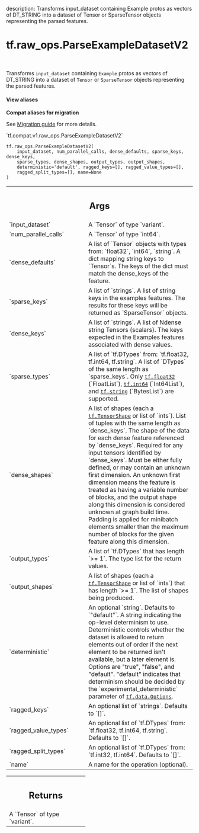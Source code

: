description: Transforms input_dataset containing Example protos as vectors of DT_STRING into a dataset of Tensor or SparseTensor objects representing the parsed features.

<div itemscope itemtype="http://developers.google.com/ReferenceObject">
<meta itemprop="name" content="tf.raw_ops.ParseExampleDatasetV2" />
<meta itemprop="path" content="Stable" />
</div>

# tf.raw_ops.ParseExampleDatasetV2

<!-- Insert buttons and diff -->

<table class="tfo-notebook-buttons tfo-api nocontent" align="left">

</table>



Transforms `input_dataset` containing `Example` protos as vectors of DT_STRING into a dataset of `Tensor` or `SparseTensor` objects representing the parsed features.

<section class="expandable">
  <h4 class="showalways">View aliases</h4>
  <p>
<b>Compat aliases for migration</b>
<p>See
<a href="https://www.tensorflow.org/guide/migrate">Migration guide</a> for
more details.</p>
<p>`tf.compat.v1.raw_ops.ParseExampleDatasetV2`</p>
</p>
</section>

<pre class="devsite-click-to-copy prettyprint lang-py tfo-signature-link">
<code>tf.raw_ops.ParseExampleDatasetV2(
    input_dataset, num_parallel_calls, dense_defaults, sparse_keys, dense_keys,
    sparse_types, dense_shapes, output_types, output_shapes,
    deterministic='default', ragged_keys=[], ragged_value_types=[],
    ragged_split_types=[], name=None
)
</code></pre>



<!-- Placeholder for "Used in" -->


<!-- Tabular view -->
 <table class="responsive fixed orange">
<colgroup><col width="214px"><col></colgroup>
<tr><th colspan="2"><h2 class="add-link">Args</h2></th></tr>

<tr>
<td>
`input_dataset`
</td>
<td>
A `Tensor` of type `variant`.
</td>
</tr><tr>
<td>
`num_parallel_calls`
</td>
<td>
A `Tensor` of type `int64`.
</td>
</tr><tr>
<td>
`dense_defaults`
</td>
<td>
A list of `Tensor` objects with types from: `float32`, `int64`, `string`.
A dict mapping string keys to `Tensor`s.
The keys of the dict must match the dense_keys of the feature.
</td>
</tr><tr>
<td>
`sparse_keys`
</td>
<td>
A list of `strings`.
A list of string keys in the examples features.
The results for these keys will be returned as `SparseTensor` objects.
</td>
</tr><tr>
<td>
`dense_keys`
</td>
<td>
A list of `strings`.
A list of Ndense string Tensors (scalars).
The keys expected in the Examples features associated with dense values.
</td>
</tr><tr>
<td>
`sparse_types`
</td>
<td>
A list of `tf.DTypes` from: `tf.float32, tf.int64, tf.string`.
A list of `DTypes` of the same length as `sparse_keys`.
Only <a href="../../tf.md#float32"><code>tf.float32</code></a> (`FloatList`), <a href="../../tf.md#int64"><code>tf.int64</code></a> (`Int64List`),
and <a href="../../tf.md#string"><code>tf.string</code></a> (`BytesList`) are supported.
</td>
</tr><tr>
<td>
`dense_shapes`
</td>
<td>
A list of shapes (each a <a href="../../tf/TensorShape.md"><code>tf.TensorShape</code></a> or list of `ints`).
List of tuples with the same length as `dense_keys`.
The shape of the data for each dense feature referenced by `dense_keys`.
Required for any input tensors identified by `dense_keys`.  Must be
either fully defined, or may contain an unknown first dimension.
An unknown first dimension means the feature is treated as having
a variable number of blocks, and the output shape along this dimension
is considered unknown at graph build time.  Padding is applied for
minibatch elements smaller than the maximum number of blocks for the
given feature along this dimension.
</td>
</tr><tr>
<td>
`output_types`
</td>
<td>
A list of `tf.DTypes` that has length `>= 1`.
The type list for the return values.
</td>
</tr><tr>
<td>
`output_shapes`
</td>
<td>
A list of shapes (each a <a href="../../tf/TensorShape.md"><code>tf.TensorShape</code></a> or list of `ints`) that has length `>= 1`.
The list of shapes being produced.
</td>
</tr><tr>
<td>
`deterministic`
</td>
<td>
An optional `string`. Defaults to `"default"`.
A string indicating the op-level determinism to use. Deterministic controls
whether the dataset is allowed to return elements out of order if the next
element to be returned isn't available, but a later element is. Options are
"true", "false", and "default". "default" indicates that determinism should be
decided by the `experimental_deterministic` parameter of <a href="../../tf/data/Options.md"><code>tf.data.Options</code></a>.
</td>
</tr><tr>
<td>
`ragged_keys`
</td>
<td>
An optional list of `strings`. Defaults to `[]`.
</td>
</tr><tr>
<td>
`ragged_value_types`
</td>
<td>
An optional list of `tf.DTypes` from: `tf.float32, tf.int64, tf.string`. Defaults to `[]`.
</td>
</tr><tr>
<td>
`ragged_split_types`
</td>
<td>
An optional list of `tf.DTypes` from: `tf.int32, tf.int64`. Defaults to `[]`.
</td>
</tr><tr>
<td>
`name`
</td>
<td>
A name for the operation (optional).
</td>
</tr>
</table>



<!-- Tabular view -->
 <table class="responsive fixed orange">
<colgroup><col width="214px"><col></colgroup>
<tr><th colspan="2"><h2 class="add-link">Returns</h2></th></tr>
<tr class="alt">
<td colspan="2">
A `Tensor` of type `variant`.
</td>
</tr>

</table>

